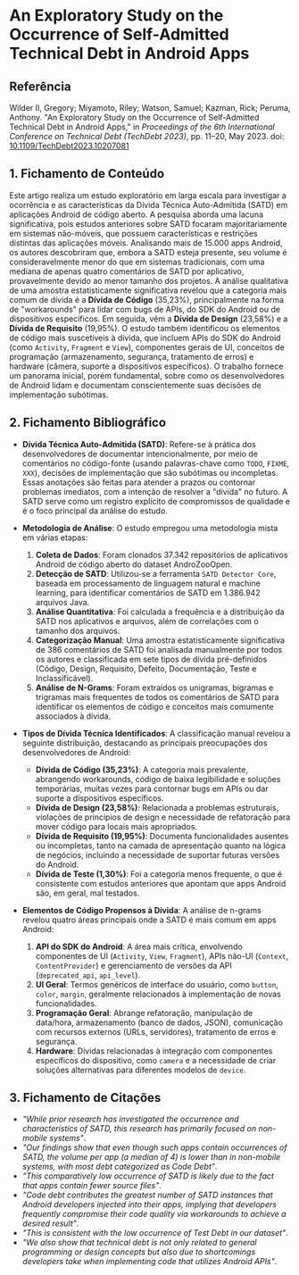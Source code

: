 # An Exploratory Study on the Occurrence of Self-Admitted Technical Debt in Android Apps

## Referência
Wilder II, Gregory; Miyamoto, Riley; Watson, Samuel; Kazman, Rick; Peruma, Anthony. "An Exploratory Study on the Occurrence of Self-Admitted Technical Debt in Android Apps," in *Proceedings of the 6th International Conference on Technical Debt (TechDebt 2023)*, pp. 11–20, May 2023. doi: [10.1109/TechDebt2023.10207081](https://ieeexplore.ieee.org/document/10207081)

## 1. Fichamento de Conteúdo

Este artigo realiza um estudo exploratório em larga escala para investigar a ocorrência e as características da Dívida Técnica Auto-Admitida (SATD) em aplicações Android de código aberto. A pesquisa aborda uma lacuna significativa, pois estudos anteriores sobre SATD focaram majoritariamente em sistemas não-móveis, que possuem características e restrições distintas das aplicações móveis. Analisando mais de 15.000 apps Android, os autores descobriram que, embora a SATD esteja presente, seu volume é consideravelmente menor do que em sistemas tradicionais, com uma mediana de apenas quatro comentários de SATD por aplicativo, provavelmente devido ao menor tamanho dos projetos. A análise qualitativa de uma amostra estatisticamente significativa revelou que a categoria mais comum de dívida é a **Dívida de Código** (35,23%), principalmente na forma de "workarounds" para lidar com bugs de APIs, do SDK do Android ou de dispositivos específicos. Em seguida, vêm a **Dívida de Design** (23,58%) e a **Dívida de Requisito** (19,95%). O estudo também identificou os elementos de código mais suscetíveis à dívida, que incluem APIs do SDK do Android (como `Activity`, `Fragment` e `View`), componentes gerais de UI, conceitos de programação (armazenamento, segurança, tratamento de erros) e hardware (câmera, suporte a dispositivos específicos). O trabalho fornece um panorama inicial, porém fundamental, sobre como os desenvolvedores de Android lidam e documentam conscientemente suas decisões de implementação subótimas.

## 2. Fichamento Bibliográfico

* **Dívida Técnica Auto-Admitida (SATD)**: Refere-se à prática dos desenvolvedores de documentar intencionalmente, por meio de comentários no código-fonte (usando palavras-chave como `TODO`, `FIXME`, `XXX`), decisões de implementação que são subótimas ou incompletas. Essas anotações são feitas para atender a prazos ou contornar problemas imediatos, com a intenção de resolver a "dívida" no futuro. A SATD serve como um registro explícito de compromissos de qualidade e é o foco principal da análise do estudo.

* **Metodologia de Análise**: O estudo empregou uma metodologia mista em várias etapas:
    1.  **Coleta de Dados**: Foram clonados 37.342 repositórios de aplicativos Android de código aberto do dataset AndroZooOpen.
    2.  **Detecção de SATD**: Utilizou-se a ferramenta `SATD Detector Core`, baseada em processamento de linguagem natural e machine learning, para identificar comentários de SATD em 1.386.942 arquivos Java.
    3.  **Análise Quantitativa**: Foi calculada a frequência e a distribuição da SATD nos aplicativos e arquivos, além de correlações com o tamanho dos arquivos.
    4.  **Categorização Manual**: Uma amostra estatisticamente significativa de 386 comentários de SATD foi analisada manualmente por todos os autores e classificada em sete tipos de dívida pré-definidos (Código, Design, Requisito, Defeito, Documentação, Teste e Inclassificável).
    5.  **Análise de N-Grams**: Foram extraídos os unigramas, bigramas e trigramas mais frequentes de todos os comentários de SATD para identificar os elementos de código e conceitos mais comumente associados à dívida.

* **Tipos de Dívida Técnica Identificados**: A classificação manual revelou a seguinte distribuição, destacando as principais preocupações dos desenvolvedores de Android:
    * **Dívida de Código (35,23%)**: A categoria mais prevalente, abrangendo workarounds, código de baixa legibilidade e soluções temporárias, muitas vezes para contornar bugs em APIs ou dar suporte a dispositivos específicos.
    * **Dívida de Design (23,58%)**: Relacionada a problemas estruturais, violações de princípios de design e necessidade de refatoração para mover código para locais mais apropriados.
    * **Dívida de Requisito (19,95%)**: Documenta funcionalidades ausentes ou incompletas, tanto na camada de apresentação quanto na lógica de negócios, incluindo a necessidade de suportar futuras versões do Android.
    * **Dívida de Teste (1,30%)**: Foi a categoria menos frequente, o que é consistente com estudos anteriores que apontam que apps Android são, em geral, mal testados.

* **Elementos de Código Propensos à Dívida**: A análise de n-grams revelou quatro áreas principais onde a SATD é mais comum em apps Android:
    1.  **API do SDK do Android**: A área mais crítica, envolvendo componentes de UI (`Activity`, `View`, `Fragment`), APIs não-UI (`Context`, `ContentProvider`) e gerenciamento de versões da API (`deprecated_api`, `api_level`).
    2.  **UI Geral**: Termos genéricos de interface do usuário, como `button`, `color`, `margin`, geralmente relacionados à implementação de novas funcionalidades.
    3.  **Programação Geral**: Abrange refatoração, manipulação de data/hora, armazenamento (banco de dados, JSON), comunicação com recursos externos (URLs, servidores), tratamento de erros e segurança.
    4.  **Hardware**: Dívidas relacionadas à integração com componentes específicos do dispositivo, como `camera` e a necessidade de criar soluções alternativas para diferentes modelos de `device`.

## 3. Fichamento de Citações

* _"While prior research has investigated the occurrence and characteristics of SATD, this research has primarily focused on non-mobile systems"_.
* _"Our findings show that even though such apps contain occurrences of SATD, the volume per app (a median of 4) is lower than in non-mobile systems, with most debt categorized as Code Debt"_.
* _"This comparatively low occurrence of SATD is likely due to the fact that apps contain fewer source files"_.
* _"Code debt contributes the greatest number of SATD instances that Android developers injected into their apps, implying that developers frequently compromise their code quality via workarounds to achieve a desired result"_.
* _"This is consistent with the low occurrence of Test Debt in our dataset"_.
* _"We also show that technical debt is not only related to general programming or design concepts but also due to shortcomings developers take when implementing code that utilizes Android APIs"_.
